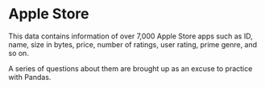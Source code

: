 # Apple Store

This data contains information of over 7,000 Apple Store apps such as ID, name, size in bytes, price, number of ratings, user rating, prime genre, and so on.

A series of questions about them are brought up as an excuse to practice with Pandas.
